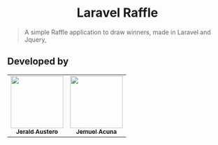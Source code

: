 <h1 align="center">Laravel Raffle</h1>

> A simple Raffle application to draw winners, made in Laravel and Jquery,


## Developed by

<table>
    <tr>
        <td align="center"><a href="https://github.com/JaoAustero"><img height="120px" width="120px" src="https://avatars1.githubusercontent.com/u/15128024?s=460&u=4e7760ebc75d99f333001a253bc23def727eb512&v=4" style="max-width: 100%;"><br><sub><b>Jerald Austero</b></sub></a></td>
        <td align="center"><a href="https://github.com/devjemuel"><img height="120px" width="120px" src="https://avatars3.githubusercontent.com/u/45628512?s=460&v=4" style="max-width: 100%;"><br><sub><b>Jemuel Acuna</b></sub></a></td>
    </tr>
</table>
